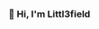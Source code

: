 ### 👋 Hi, I'm Littl3field 

<!--
**littl3field/littl3field** is a ✨ _special_ ✨ repository because its `README.md` (this file) appears on your GitHub profile.

I am a Security Analyst at the [Microsoft Security Response Centre (MSRC)](https://www.microsoft.com/en-us/msrc) and this is my personal Github page. I work on digital forensics and incident response in-line with on threat intelligence, malware, reverse engineering and automation. 
I love to write in python and love open source security tools.


## 📫 How to reach me:

[@Littl3field on Twitter](https://twitter.com/littl3field

## 📝 Blog

## 🌎 Other: 

When I'm not working on security I'm most likely tinkering with computers or frequencies. A lot of people like my research within the malicious use of infrasonic/ultrasonic frequencies, you can read about it [here](https://littlefield.co/the-psychoacoustic-effect-of-infrasonic-sonic-and-ultrasonic-frequencies-within-non-lethal-cf05e1fd8673). References to my work:
  -[Time Magazine](https://time.com/4895066/sonic-weapons-cuba/)
  -[Fox News](https://www.foxnews.com/tech/sonic-weapons-reported-in-cuba-could-sound-be-harnessed-in-an-attack)


